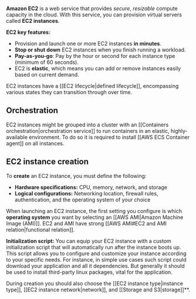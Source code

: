 **Amazon EC2** is a web service that provides *secure*, *resizable* compute capacity in the cloud. With this service, you can provision virtual servers called **EC2 instances**.

**EC2 key features:**

- Provision and launch one or more EC2 instances **in minutes**.
- **Stop or shut down** EC2 instances when you finish running a workload.
- **Pay-as-you-go**: Pay by the hour or second for each instance type (minimum of 60 seconds).
- EC2 is **elastic**,  which means you can add or remove instances easily based on current demand.

EC2 instances have a [[EC2 lifecycle|defined lifecycle]], encompassing various states they can transition through over time.

## Orchestration

EC2 instances might be grouped into a cluster with an [[Containers orchestration|orchestration service]] to run containers in an elastic, highly-available environment. To do so it is required to install [[AWS ECS Container agent]] on all instances.
## EC2 instance creation

To **create** an EC2 instance, you must define the following:

- **Hardware specifications:** CPU, memory, network, and storage
- **Logical configurations:** Networking location, firewall rules, authentication, and the operating system of your choice

When launching an EC2 instance, the first setting you configure is which **operating system** you want by selecting an [[AWS AMI|Amazon Machine Image (AMI)]]. EC2 and AMI have strong [[AWS AMI#EC2 and AMI relation|functional relation]].

**Initialization script:** You can equip your EC2 instance with a custom initialization script that will automatically run after the instance boots up. This script allows you to configure and customize your instance according to your specific needs. For instance, in simple use cases such script could download your application and all it dependencies. But generally it should be used to install third-party linux packages, vital for the application.

During creation you should also choose the [[EC2 instance type|instance type]], [[EC2 instance network|network]], and [[Storage and S3|storage]]**.
